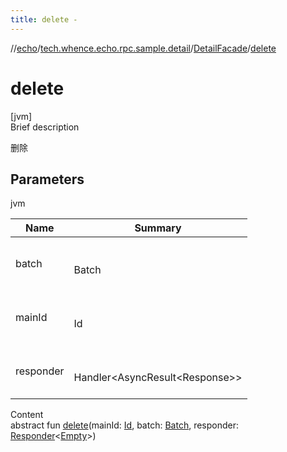 ```yaml
---
title: delete -
---
```

//[echo](../../index.md)/[tech.whence.echo.rpc.sample.detail](../index.md)/[DetailFacade](index.md)/[delete](delete.md)



# delete  
[jvm]  
Brief description  


删除



## Parameters  
  
jvm  
  
|  Name|  Summary| 
|---|---|
| batch| <br><br>Batch<br><br>
| mainId| <br><br>Id<br><br>
| responder| <br><br>Handler<AsyncResult<Response<Empty>>><br><br>
  
  
Content  
abstract fun [delete](delete.md)(mainId: [Id](../../tech.whence.echo.rpc.request/-id/index.md), batch: [Batch](../../tech.whence.echo.rpc.request/-batch/index.md), responder: [Responder](../../tech.whence.echo.rpc/index.md#tech.whence.echo.rpc/Responder///PointingToDeclaration/)<[Empty](../../tech.whence.echo.rpc.payload/-empty/index.md)>)  



